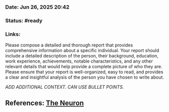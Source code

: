 ### Date: Jun 26, 2025 20:42

### Status: #ready

### Links: 

Please compose a detailed and thorough report that provides comprehensive information about a specific individual. Your report should include a detailed description of the person, their background, education, work experience, achievements, notable characteristics, and any other relevant details that would help provide a complete picture of who they are. Please ensure that your report is well-organized, easy to read, and provides a clear and insightful analysis of the person you have chosen to write about.

_ADD ADDITIONAL CONTEXT. CAN USE BULLET POINTS._

## References: [The Neuron](https://www.theneuron.ai/write/reports/report-person)
